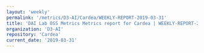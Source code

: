 ```yaml
---
layout: 'weekly'
permalink: '/metrics/D3-AI/Cardea/WEEKLY-REPORT-2019-03-31'
title: 'DAI Lab OSS Metrics Metrics report for Cardea | WEEKLY-REPORT-2019-03-31'
organization: 'D3-AI'
repository: 'Cardea'
current_date: '2019-03-31'
---
```

